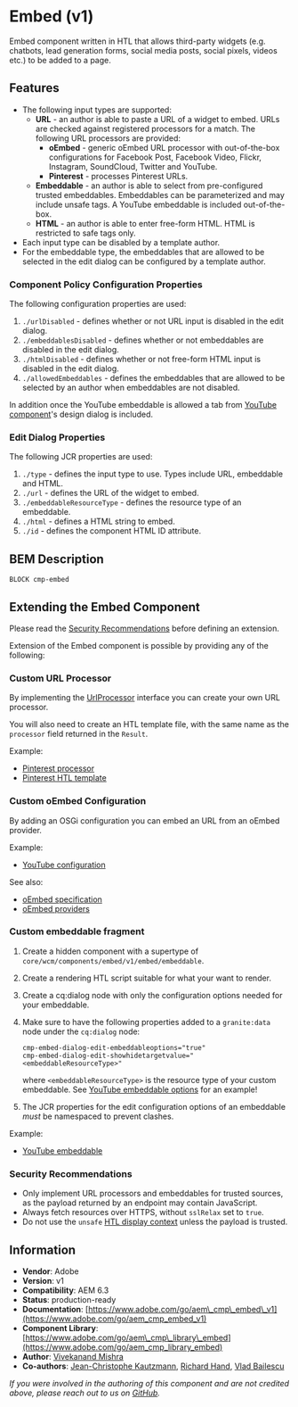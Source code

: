 <!--
Copyright 2019 Adobe

Licensed under the Apache License, Version 2.0 (the "License");
you may not use this file except in compliance with the License.
You may obtain a copy of the License at

    http://www.apache.org/licenses/LICENSE-2.0

Unless required by applicable law or agreed to in writing, software
distributed under the License is distributed on an "AS IS" BASIS,
WITHOUT WARRANTIES OR CONDITIONS OF ANY KIND, either express or implied.
See the License for the specific language governing permissions and
limitations under the License.
-->
Embed (v1)
====
Embed component written in HTL that allows third-party widgets (e.g. chatbots, lead generation forms, social media posts, social pixels, videos etc.) to be added to a page.

## Features
* The following input types are supported:
    * **URL** - an author is able to paste a URL of a widget to embed. URLs are checked against registered processors for a match. The following URL processors are provided:
        * **oEmbed** - generic oEmbed URL processor with out-of-the-box configurations for Facebook Post, Facebook Video, Flickr, Instagram, SoundCloud, Twitter and YouTube.
        * **Pinterest** - processes Pinterest URLs. 
    * **Embeddable** - an author is able to select from pre-configured trusted embeddables. Embeddables can be parameterized and may include unsafe tags. A YouTube embeddable is included out-of-the-box.
    * **HTML** - an author is able to enter free-form HTML. HTML is restricted to safe tags only.
* Each input type can be disabled by a template author.
* For the embeddable type, the embeddables that are allowed to be selected in the edit dialog can be configured by a template author.

### Component Policy Configuration Properties
The following configuration properties are used:

1. `./urlDisabled` - defines whether or not URL input is disabled in the edit dialog.
2. `./embeddablesDisabled` - defines whether or not embeddables are disabled in the edit dialog.
1. `./htmlDisabled` - defines whether or not free-form HTML input is disabled in the edit dialog.
3. `./allowedEmbeddables` - defines the embeddables that are allowed to be selected by an author when embeddables are not disabled.

In addition once the YouTube embeddable is allowed a tab from [YouTube component](embeddable/youtube)'s design dialog is included.


### Edit Dialog Properties
The following JCR properties are used:

1. `./type` - defines the input type to use. Types include URL, embeddable and HTML.
2. `./url` - defines the URL of the widget to embed.
3. `./embeddableResourceType` - defines the resource type of an embeddable.
4. `./html` - defines a HTML string to embed.
5. `./id` - defines the component HTML ID attribute.

## BEM Description
```
BLOCK cmp-embed
```

## Extending the Embed Component

Please read the [Security Recommendations](#security-recommendations) before defining an extension.

Extension of the Embed component is possible by providing any of the following:

### Custom URL Processor

By implementing the [UrlProcessor](../../../../../../../../../../../bundles/core/src/main/java/com/adobe/cq/wcm/core/components/services/embed/UrlProcessor.java) interface you can create your own URL processor.

You will also need to create an HTL template file, with the same name as the `processor` field returned in the `Result`.

Example:

* [Pinterest processor](../../../../../../../../../../../bundles/core/src/main/java/com/adobe/cq/wcm/core/components/internal/services/embed/PinterestUrlProcessor.java)
* [Pinterest HTL template](processors/pinterest.html)

### Custom oEmbed Configuration

By adding an OSGi configuration you can embed an URL from an oEmbed provider.

Example:

* [YouTube configuration](../../../../../../../../../../../config/src/content/jcr_root/apps/core/wcm/config/com.adobe.cq.wcm.core.components.internal.services.embed.OEmbedClientImplConfigurationFactory-youtube.config)

See also:

* [oEmbed specification](https://oembed.com)
* [oEmbed providers](https://oembed.com/providers.json)

### Custom embeddable fragment

1. Create a hidden component with a supertype of `core/wcm/components/embed/v1/embed/embeddable`.
2. Create a rendering HTL script suitable for what your want to render.
3. Create a cq:dialog node with only the configuration options needed for your embeddable.
4. Make sure to have the following properties added to a `granite:data` node under the `cq:dialog` node:
   
   ```
   cmp-embed-dialog-edit-embeddableoptions="true"
   cmp-embed-dialog-edit-showhidetargetvalue="<embeddableResourceType>"
   ```
   where `<embeddableResourceType>` is the resource type of your custom embeddable. See [YouTube embeddable options](./embeddable/youtube/_cq_dialog/.content.xml#L42) for an example!
5. The JCR properties for the edit configuration options of an embeddable _must_ be namespaced to prevent clashes. 

Example:

* [YouTube embeddable](embeddable/youtube)

### Security Recommendations

* Only implement URL processors and embeddables for trusted sources, as the payload returned by an endpoint may contain JavaScript.
* Always fetch resources over HTTPS, without `sslRelax` set to `true`.
* Do not use the `unsafe` [HTL display context](https://docs.adobe.com/content/help/en/experience-manager-htl/using/htl/expression-language.html#display-context) unless the payload is trusted.

## Information
* **Vendor**: Adobe
* **Version**: v1
* **Compatibility**: AEM 6.3
* **Status**: production-ready
* **Documentation**: [https://www.adobe.com/go/aem\_cmp\_embed\_v1](https://www.adobe.com/go/aem_cmp_embed_v1)
* **Component Library**: [https://www.adobe.com/go/aem\_cmp\_library\_embed](https://www.adobe.com/go/aem_cmp_library_embed)
* **Author**: [Vivekanand Mishra](https://github.com/vivekanand-mishra)
* **Co-authors**: [Jean-Christophe Kautzmann](https://github.com/jckautzmann), [Richard Hand](https://github.com/richardhand), [Vlad Bailescu](https://github.com/vladbailescu)

_If you were involved in the authoring of this component and are not credited above, please reach out to us on [GitHub](https://github.com/adobe/aem-core-wcm-components)._